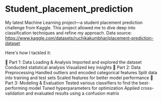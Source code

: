 # Student_placement_prediction
My latest Machine Learning project—a student placement prediction challenge from Kaggle. This project allowed me to dive deep into classification techniques and refine my approach. 
Data source: https://www.kaggle.com/datasets/ruchikakumbhar/placement-prediction-dataset

Here's how I tackled it:

🔹 Part 1: Data Loading & Analysis
           Imported and explored the dataset
           Conducted statistical analysis
           Visualized key insights
🔹 Part 2: Data Preprocessing
           Handled outliers and encoded categorical features
           Split data into training and test sets
           Scaled features for better model performance
🔹 Part 3: Modeling & Evaluation
           Tested various classifiers to find the best-performing model
           Tuned hyperparameters for optimization
           Applied cross-validation and evaluated results using a confusion matrix
